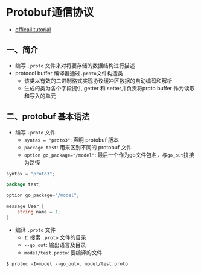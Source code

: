 # Protobuf通信协议

- [officail tutorial](https://developers.google.com/protocol-buffers/docs/gotutorial)

## 一、简介

- 编写 `.proto` 文件来对将要存储的数据结构进行描述
- protocol buffer 编译器通过`.proto`文件构造类
  - 该类以有效的二进制格式实现协议缓冲区数据的自动编码和解析
  - 生成的类为各个字段提供 getter 和 setter并负责将proto buffer 作为读取和写入的单元

## 二、protobuf 基本语法

- 编写 `.proto` 文件
  - `syntax = "proto3"`: 声明 protobuf 版本
  - `package test`: 用来区别不同的 protobuf 文件
  - `option go_package="/model"`: 最后一个作为go文件包名，与`go_out`拼接为路径

```go
syntax = "proto3"; 

package test; 

option go_package="/model"; 

message User {
    string name = 1;
}
```

- 编译 `.proto` 文件
  - `I`: 搜索 `.proto` 文件的目录
  - `--go_out`: 输出语言及目录
  - `model/test.proto`: 要编译的文件

```shell
$ protoc -I=model --go_out=. model/test.proto
```